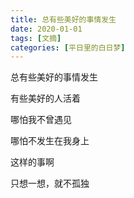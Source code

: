 ```yaml
---
title: 总有些美好的事情发生
date: 2020-01-01
tags: [文摘]
categories: [平日里的白日梦]
---
```


总有些美好的事情发生

有些美好的人活着

哪怕我不曾遇见

哪怕不发生在我身上

这样的事啊

只想一想，就不孤独


